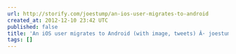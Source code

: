 ```yaml
---
url: http://storify.com/joestump/an-ios-user-migrates-to-android
created_at: 2012-12-10 23:42 UTC
published: false
title: 'An iOS user migrates to Android (with image, tweets) Â· joestump Â·  Storify '
tags: []
---
```



